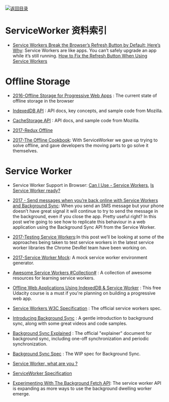 [![返回目录](https://parg.co/UGo)](https://parg.co/b4z) 
 
# ServiceWorker 资料索引

* [Service Workers Break the Browser’s Refresh Button by Default; Here’s Why](https://parg.co/Uue): Service Workers are like apps. You can’t safely upgrade an app while it’s still running. [How to Fix the Refresh Button When Using Service Workers](https://parg.co/Uu1)

# Offline Storage

* [2016-Offline Storage for Progressive Web Apps](https://medium.com/@addyosmani/offline-storage-for-progressive-web-apps-70d52695513c) : The current state of offline storage in the browser

- [IndexedDB API](https://developer.mozilla.org/en/docs/Web/API/IndexedDB_API) : API docs, key concepts, and sample code from Mozilla.

- [CacheStorage API](https://developer.mozilla.org/en-US/docs/Web/API/Cache) : API docs, and sample code from Mozilla.

- [2017-Redux Offline](https://hackernoon.com/introducing-redux-offline-offline-first-architecture-for-progressive-web-applications-and-react-68c5167ecfe0)

- [2017-The Offline Cookbook](https://parg.co/UZh): With ServiceWorker we gave up trying to solve offline, and gave developers the moving parts to go solve it themselves.

# Service Worker

* Service Worker Support in Browser: [Can I Use - Service Workers](http://caniuse.com/#feat=serviceworkers), [Is Service Worker ready?](https://jakearchibald.github.io/isserviceworkerready/)

* [2017 - Send messages when you’re back online with Service Workers and Background Sync](http://6me.us/IrTKkz): When you send an SMS message but your phone doesn’t have great signal it will continue to try to send the message in the background, even if you close the app. Pretty useful right? In this post we’re going to see how to replicate this behaviour in a web application using the Background Sync API from the Service Worker.

* [2017-Testing Service Workers](https://medium.com/dev-channel/testing-service-workers-318d7b016b19#.k65nmof59):In this post we’ll be looking at some of the approaches being taken to test service workers in the latest service worker libraries the Chrome DevRel team have been working on.

* [2017-Service Worker Mock](https://parg.co/bCD): A mock service worker environment generator.

* [Awesome Service Workers #Collection#](https://github.com/TalAter/awesome-service-workers) : A collection of awesome resources for learning service workers.

* [Offline Web Applications Using IndexedDB & Service Worker](https://www.udacity.com/course/offline-web-applications--ud899) : This free Udacity course is a must if you're planning on building a progressive web app.

* [Service Workers W3C Specification](https://www.w3.org/TR/service-workers/) : The official service workers spec.

* [Introducing Background Sync](https://developers.google.com/web/updates/2015/12/background-sync) : A gentle introduction to background sync, along with some great videos and code samples.

* [Background Sync Explained](https://github.com/WICG/BackgroundSync/blob/master/explainer.md) : The official "explainer" document for background sync, including one-off synchronization and periodic synchronization.

* [Background Sync Spec](https://wicg.github.io/BackgroundSync/spec/) : The WIP spec for Background Sync.

- [Service Worker, what are you ?](https://medium.com/@kosamari/service-worker-what-are-you-ca0f8df92b65#.vf0c3n2jk)

- [ServiceWorker Specification](https://github.com/w3c/ServiceWorker)

* [Experimenting With The Background Fetch API](https://parg.co/UEk): The service worker API is expanding as more ways to use the background dwelling worker emerge.
